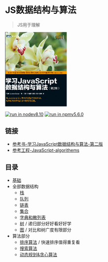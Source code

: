 # JS数据结构与算法
> JS用于理解

![bookcover](https://raw.githubusercontent.com/JiangWeixian/JS-Books/master/JS%E6%95%B0%E6%8D%AE%E7%BB%93%E6%9E%84%E4%B8%8E%E7%AE%97%E6%B3%95/img/bookcover.PNG)

[![run in nodev8.10](https://img.shields.io/badge/NODE-v8.10.0-green.svg?style=flat-square)]() [![run in npmv5.6.0](https://img.shields.io/badge/NPM-v5.6.0-green.svg?style=flat-square)]()

## 链接

* [参考书-学习JavaScript数据结构与算法-第二版]()
* [参考工程-JavaScript-algorithems](https://github.com/trekhleb/javascript-algorithms)

## 目录

* [基础](https://github.com/JiangWeixian/JS-Books/blob/master/JS%E6%95%B0%E6%8D%AE%E7%BB%93%E6%9E%84%E4%B8%8E%E7%AE%97%E6%B3%95/%E5%9F%BA%E7%A1%80/%E5%9F%BA%E7%A1%80%E9%83%A8%E5%88%86%E6%80%BB%E7%BB%93.md)
* 全部数据结构
  * [栈](https://github.com/JiangWeixian/JS-Books/blob/master/JS%E6%95%B0%E6%8D%AE%E7%BB%93%E6%9E%84%E4%B8%8E%E7%AE%97%E6%B3%95/%E6%A0%88/stack.md)
  * [队列](https://github.com/JiangWeixian/JS-Books/blob/master/JS%E6%95%B0%E6%8D%AE%E7%BB%93%E6%9E%84%E4%B8%8E%E7%AE%97%E6%B3%95/%E9%98%9F%E5%88%97/queue.md)
  * [链表](https://github.com/JiangWeixian/JS-Books/blob/master/JS%E6%95%B0%E6%8D%AE%E7%BB%93%E6%9E%84%E4%B8%8E%E7%AE%97%E6%B3%95/%E9%93%BE%E8%A1%A8/%E9%93%BE%E8%A1%A8.md)
  * [集合](https://github.com/JiangWeixian/JS-Books/blob/master/JS%E6%95%B0%E6%8D%AE%E7%BB%93%E6%9E%84%E4%B8%8E%E7%AE%97%E6%B3%95/%E9%9B%86%E5%90%88/%E9%9B%86%E5%90%88.md)
  * [字典和散列表](https://github.com/JiangWeixian/JS-Books/blob/master/JS%E6%95%B0%E6%8D%AE%E7%BB%93%E6%9E%84%E4%B8%8E%E7%AE%97%E6%B3%95/%E5%AD%97%E5%85%B8%E5%92%8C%E6%95%A3%E5%88%97%E8%A1%A8/%E5%AD%97%E5%85%B8%E5%92%8C%E6%95%A3%E5%88%97%E8%A1%A8.md)
  * [树](https://github.com/JiangWeixian/JS-Books/blob/master/JS%E6%95%B0%E6%8D%AE%E7%BB%93%E6%9E%84%E4%B8%8E%E7%AE%97%E6%B3%95/%E6%A0%91/%E6%A0%91.md) / 递归部分好好看好好学
  * [图](https://github.com/JiangWeixian/JS-Books/blob/master/JS%E6%95%B0%E6%8D%AE%E7%BB%93%E6%9E%84%E4%B8%8E%E7%AE%97%E6%B3%95/%E5%9B%BE/%E5%9B%BE.md) / 对比和树广度有限部分
* 算法部分
  * [排序算法](https://github.com/JiangWeixian/JS-Books/blob/master/JS%E6%95%B0%E6%8D%AE%E7%BB%93%E6%9E%84%E4%B8%8E%E7%AE%97%E6%B3%95/%E7%AE%97%E6%B3%95%E9%83%A8%E5%88%86/%E6%8E%92%E5%BA%8F%E7%AE%97%E6%B3%95/%E6%8E%92%E5%BA%8F%E7%AE%97%E6%B3%95.md) / 快速排序值得重复看
  * [搜索算法](https://github.com/JiangWeixian/JS-Books/blob/master/JS%E6%95%B0%E6%8D%AE%E7%BB%93%E6%9E%84%E4%B8%8E%E7%AE%97%E6%B3%95/%E7%AE%97%E6%B3%95%E9%83%A8%E5%88%86/%E6%90%9C%E7%B4%A2%E7%AE%97%E6%B3%95/%E6%90%9C%E7%B4%A2%E7%AE%97%E6%B3%95.md)
  * [动态规划&贪心算法](https://github.com/JiangWeixian/JS-Books/blob/master/JS%E6%95%B0%E6%8D%AE%E7%BB%93%E6%9E%84%E4%B8%8E%E7%AE%97%E6%B3%95/%E7%AE%97%E6%B3%95%E9%83%A8%E5%88%86/%E7%AE%97%E6%B3%95%E7%AD%96%E7%95%A5/%E5%8A%A8%E6%80%81%E8%A7%84%E5%88%92%26%E8%B4%AA%E5%BF%83%E7%AE%97%E6%B3%95.md)